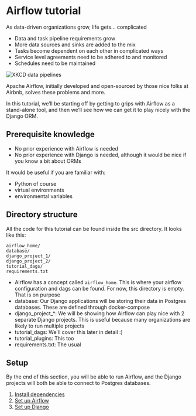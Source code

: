 # Airflow tutorial

As data-driven organizations grow, life gets… complicated

- Data and task pipeline requirements grow
- More data sources and sinks are added to the mix
- Tasks become dependent on each other in complicated ways
- Service level agreements need to be adhered to and monitored
- Schedules need to be maintained

![XKCD data pipelines](https://imgs.xkcd.com/comics/data_pipeline.png)

Apache Airflow, initially developed and open-sourced by those nice folks at Airbnb, solves these problems and more.

In this tutorial, we’ll be starting off by getting to grips with Airflow as a stand-alone tool, and then we’ll see how we can get it to play nicely with the Django ORM.

## Prerequisite knowledge

- No prior experience with Airflow is needed
- No prior experience with Django is needed, although it would be nice if you know a bit about ORMs

It would be useful if you are familiar with:

- Python of course
- virtual environments
- environmental variables

## Directory structure

All the code for this tutorial can be found inside the src directory. It looks like this:

```
airflow_home/
database/
django_project_1/
django_project_2/
tutorial_dags/
requirements.txt
```

- Airflow has a concept called `airflow_home`. This is where your airflow configuration and dags can be found. For now, this directory is empty. That is on purpose
- database: Our Django applications will be storing their data in Postgres databases. These are defined through docker-compose
- django_project_*: We will be showing how Airflow can play nice with 2 separate Django projects. This is useful because many organizations are likely to run multiple projects
- tutorial_dags: We'll cover this later in detail :)
- tutorial_plugins: This too
- requirements.txt: The usual

## Setup

By the end of this section, you will be able to run Airflow, and the Django projects will both be able to connect to Postgres databases. 

1. [Install dependencies](docs/1-install-dependencies.md)
2. [Set up Airflow](docs/2-setup-airflow.md)
2. [Set up Django](docs/3-django-setup.md)
